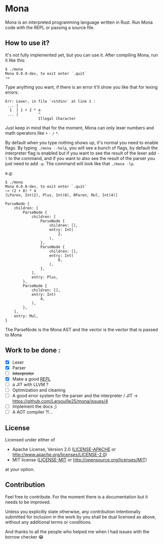 # Mona
Mona is an interpreted programming language written in Rust. Run Mona code with the REPL or passing a source file.

## How to use it?

It's not fully implemented yet, but you can use it. After compiling Mona, run it like this:

```
$ ./mona
Mona 0.0.0-dev, to exit enter `.quit`
~> 
``` 
Type anything you want, if there is an error it'll show you like that for lexing errors: 

```
Err: Lexer, in file `<stdin>` at line 1 :
 ... |
  1  | 1 + 2 * a
 ... |         ^
               Illegal Character
```
Just keep in mind that for the moment, Mona can only lexer numbers and math operators like `+` `-` `/` `*`.

By default when you type nothing shows up, it's normal you need to enable flags. By typing `./mona --help`, you will see a bunch of flags, by default the interpreter flag is enabled but if you want to see the result of the lexer add `-l` to the command, and if you want to also see the result of the parser you just need to add `-p`. The command will look like that `./mona -lp`.

e.g:

```
$ ./mona
Mona 0.0.0-dev, to exit enter `.quit`
~> (2 + 8) * 4
[LParen, Int(2), Plus, Int(8), RParen, Mul, Int(4)]

ParseNode {
    children: [
        ParseNode {
            children: [
                ParseNode {
                    children: [],
                    entry: Int(
                        2,
                    ),
                },
                ParseNode {
                    children: [],
                    entry: Int(
                        8,
                    ),
                },
            ],
            entry: Plus,
        },
        ParseNode {
            children: [],
            entry: Int(
                4,
            ),
        },
    ],
    entry: Mul,
}
```
The ParseNode is the Mona AST and the vector is the vector that is passed to Mona

## Work to be done :
- [x] Lexer
- [x] Parser
- [ ] ~~Interpreter~~
- [x] Make a good [REPL](https://en.wikipedia.org/wiki/Read%E2%80%93eval%E2%80%93print_loop)
- [ ] a JIT with LLVM ?
- [ ] Optimization and cleaning
- [ ] A good error system for the parser and the interpreter / JIT -> https://github.com/Larsouille25/mona/issues/4
- [ ] Implement the docs ;)
- [ ] A AOT compiler ?!...

## License

Licensed under either of
 * Apache License, Version 2.0 ([LICENSE-APACHE](LICENSE-APACHE) or http://www.apache.org/licenses/LICENSE-2.0)
 * MIT license ([LICENSE-MIT](LICENSE-MIT) or http://opensource.org/licenses/MIT)

at your option.

## Contribution
Feel free to contribute. For the moment there is a documentation but it needs to be improved.

Unless you explicitly state otherwise, any contribution intentionally submitted
for inclusion in the work by you shall be dual licensed as above, without any
additional terms or conditions.

And thanks to all the people who helped me when I had issues with the borrow checker 😂
